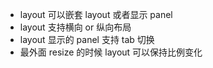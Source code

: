 -   layout 可以嵌套 layout 或者显示 panel
-   layout 支持横向 or 纵向布局
-   layout 显示的 panel 支持 tab 切换
-   最外面 resize 的时候 layout 可以保持比例变化

